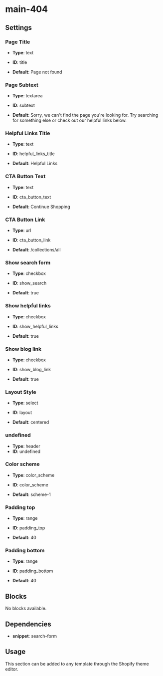 # main-404



## Settings


### Page Title
- **Type**: text
- **ID**: title

- **Default**: Page not found

### Page Subtext
- **Type**: textarea
- **ID**: subtext

- **Default**: Sorry, we can't find the page you're looking for. Try searching for something else or check out our helpful links below.

### Helpful Links Title
- **Type**: text
- **ID**: helpful_links_title

- **Default**: Helpful Links

### CTA Button Text
- **Type**: text
- **ID**: cta_button_text

- **Default**: Continue Shopping

### CTA Button Link
- **Type**: url
- **ID**: cta_button_link

- **Default**: /collections/all

### Show search form
- **Type**: checkbox
- **ID**: show_search

- **Default**: true

### Show helpful links
- **Type**: checkbox
- **ID**: show_helpful_links

- **Default**: true

### Show blog link
- **Type**: checkbox
- **ID**: show_blog_link

- **Default**: true

### Layout Style
- **Type**: select
- **ID**: layout

- **Default**: centered

### undefined
- **Type**: header
- **ID**: undefined



### Color scheme
- **Type**: color_scheme
- **ID**: color_scheme

- **Default**: scheme-1

### Padding top
- **Type**: range
- **ID**: padding_top

- **Default**: 40

### Padding bottom
- **Type**: range
- **ID**: padding_bottom

- **Default**: 40


## Blocks

No blocks available.

## Dependencies


- **snippet**: search-form


## Usage

This section can be added to any template through the Shopify theme editor.


